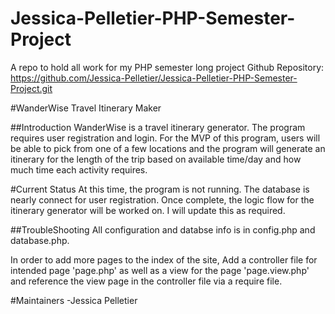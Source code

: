 # Jessica-Pelletier-PHP-Semester-Project
A repo to hold all work for my PHP semester long project
Github Repository: https://github.com/Jessica-Pelletier/Jessica-Pelletier-PHP-Semester-Project.git

#WanderWise Travel Itinerary Maker

##Introduction
WanderWise is a travel itinerary generator. The program requires user registration and login. For the MVP of this program, users will be able to pick from one of a few locations and the program will generate an itinerary for the length of the trip based on available time/day and how much time each activity requires. 

#Current Status 
At this time, the program is not running. The database is nearly connect for user registration. Once complete, the logic flow for the itinerary generator will be worked on. I will update this as required. 

##TroubleShooting
All configuration and databse info is in config.php and database.php.

In order to add more pages to the index of the site, Add a controller file for intended page 'page.php' as well as a view for the page 'page.view.php' and reference the view page in the controller file via a require file. 

#Maintainers
-Jessica Pelletier 




